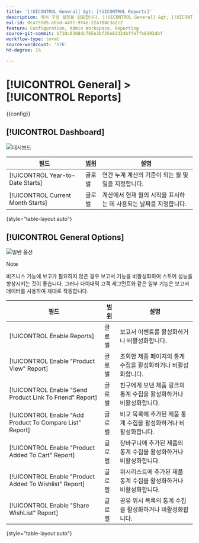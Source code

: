 ```yaml
---
title: '[!UICONTROL General] &gt; [!UICONTROL Reports]'
description: 에서 구성 설정을 검토합니다. [!UICONTROL General] &gt; [!UICONTROL Reports] 상거래 관리자의 페이지입니다.
exl-id: 0ca75585-eb5d-4497-9f4e-22a788c3a2c2
feature: Configuration, Admin Workspace, Reporting
source-git-commit: b710c0368dc765e3bf25e82324bffe7fb8192dbf
workflow-type: tm+mt
source-wordcount: '176'
ht-degree: 1%

---
```


# [!UICONTROL General] > [!UICONTROL Reports]

{{config}}

## [!UICONTROL Dashboard]

![대시보드](./assets/reports-dashboard.png)<!-- zoom -->

<!-- [Dashboard](https://docs.magento.com/user-guide/stores/admin-dashboard.html) -->

| 필드 | [범위](../../getting-started/websites-stores-views.md#scope-settings) | 설명 |
|--- |--- |--- |
| [!UICONTROL Year-to-Date Starts] | 글로벌 | 연간 누계 계산의 기준이 되는 월 및 일을 지정합니다. |
| [!UICONTROL Current Month Starts] | 글로벌 | 계산에서 현재 월의 시작을 표시하는 데 사용되는 날짜를 지정합니다. |

{style="table-layout:auto"}

## [!UICONTROL General Options]

![일반 옵션](./assets/reports-general-options.png)<!-- zoom -->

>[!NOTE]
>
>비즈니스 기능에 보고가 필요하지 않은 경우 보고서 기능을 비활성화하여 스토어 성능을 향상시키는 것이 좋습니다. 그러나 다이내믹 고객 세그먼트와 같은 일부 기능은 보고서 데이터를 사용하여 제대로 작동합니다.

| 필드 | [범위](../../getting-started/websites-stores-views.md#scope-settings) | 설명 |
|--- |--- |--- |
| [!UICONTROL Enable Reports] | 글로벌 | 보고서 이벤트를 활성화하거나 비활성화합니다. |
| [!UICONTROL Enable "Product View" Report] | 글로벌 | 조회한 제품 페이지의 통계 수집을 활성화하거나 비활성화합니다. |
| [!UICONTROL Enable "Send Product Link To Friend" Report] | 글로벌 | 친구에게 보낸 제품 링크의 통계 수집을 활성화하거나 비활성화합니다. |
| [!UICONTROL Enable "Add Product To Compare List" Report] | 글로벌 | 비교 목록에 추가된 제품 통계 수집을 활성화하거나 비활성화합니다. |
| [!UICONTROL Enable "Product Added To Cart" Report] | 글로벌 | 장바구니에 추가된 제품의 통계 수집을 활성화하거나 비활성화합니다. |
| [!UICONTROL Enable "Product Added To Wishlist" Report] | 글로벌 | 위시리스트에 추가된 제품 통계 수집을 활성화하거나 비활성화합니다. |
| [!UICONTROL Enable "Share WishList" Report] | 글로벌 | 공유 위시 목록의 통계 수집을 활성화하거나 비활성화합니다. |

{style="table-layout:auto"}
